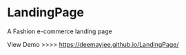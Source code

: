 # LandingPage
A Fashion e-commerce landing page

View Demo >>>> https://deemayjee.github.io/LandingPage/
